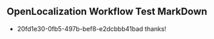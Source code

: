 ## OpenLocalization Workflow Test MarkDown
* 20fd1e30-0fb5-497b-bef8-e2dcbbb41bad 
thanks!<!--HONumber=Mar16_HO3-->
